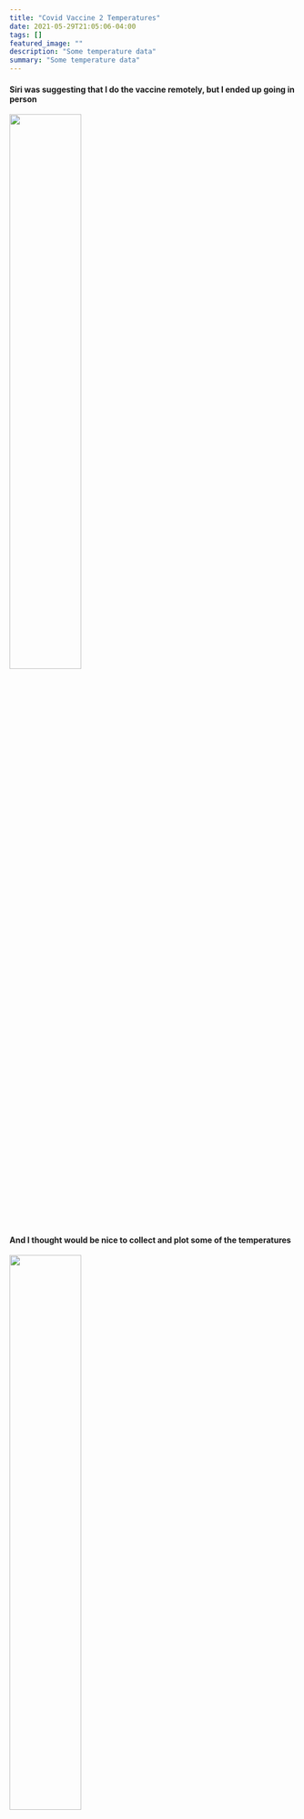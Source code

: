 ```yaml
---
title: "Covid Vaccine 2 Temperatures"
date: 2021-05-29T21:05:06-04:00
tags: []
featured_image: ""
description: "Some temperature data"
summary: "Some temperature data"
---
```


#### Siri was suggesting that I do the vaccine remotely, but I ended up going in person
<img src="https://s3.amazonaws.com/my-blog-content/2021-05-07-covid-vaccine-2-temps/Capture d’écran 2021-05-30 à 16.33.57.png" width="50%">

#### And I thought would be nice to collect and plot some of the temperatures

<img src="https://s3.amazonaws.com/my-blog-content/2021-05-07-covid-vaccine-2-temps/2021-05-30T200945Z-fig.png" width="50%">

Here, I'm working with some self temperatures I collected in `data.csv`. Although the tylenol did not appear to have an immediate affect on my fever, I remember feeling I was cooler after even half an hour. 

(And I have some other supporting funcs [below](#some-other-supporting-functions)  )

```python
import datetime
import pytz
import pandas as pd
import matplotlib.pyplot as plt

workdir = ...

df = pd.read_csv(f'{workdir}/data.csv')
df = pd.read_csv(f'{workdir}/data.csv', index_col=None).sort_values(by='ts')                                                                      

# df.iloc[:2]                                                                                                                                       
#    Unnamed: 0                       ts event  temp
#22          22  2021-05-03 22.46.14.jpg  temp  97.7
#12          12  2021-05-04 16.48.19.jpg  temp  97.5

df.ts = df.ts.map(lambda x: x[:-4])
df['unixts'] = df.ts.map(lambda x:dt_to_unix_ts(ts_to_dt (x)) )
X = df[df.temp.notnull()].unixts.tolist()
Y = df[df.temp.notnull()].temp.tolist()

def plot(X, Y):
    plt.grid(True)
    title = "Temperature after vaccine"

    fig = plt.figure(figsize=(12,4))
    ax = fig.add_subplot(111)
    ax.plot(X, Y)

    x_labels = [unix_ts_to_dt_ts(x) for x in ax.get_xticks()]
    ax.set_xticklabels(x_labels, rotation=-45)
    ax.set_title(title)

    tylenol_ts = df[df.event == 'tylenol'].iloc[0].unixts
    ax.axvline(tylenol_ts, label='tylenol', color='green')

    vaccine_ts = df[df.event == 'got vaccine'].iloc[0].unixts
    ax.axvline(vaccine_ts, label='vaccine', color='red')

    plt.legend()

    out_loc = f'{workdir}/{utc_ts()}-fig.png'
    # pylab.savefig(out_loc)
    pylab.savefig(out_loc, bbox_inches='tight')

    pylab.close()

```

#### Some other supporting functions

```python
import time
import datetime

def utc_ts():
    return datetime.datetime.utcnow().replace(tzinfo=pytz.UTC).strftime('%Y-%m-%dT%H%M%SZ')

def dt_to_unix_ts(dt):
    return time.mktime(dt.timetuple())

def ts_to_dt(ts):
    return datetime.datetime.strptime(ts, '%Y-%m-%d %H.%M.%S')

def unix_ts_to_dt_ts(unix_ts, utc_to_est=True):
    dt = datetime.datetime.utcfromtimestamp(unix_ts)

    if utc_to_est:
       return dt.replace(tzinfo=pytz.UTC).astimezone(pytz.timezone('US/Eastern')).strftime('%Y-%m-%d %H:%M:%S EST')
    else:
       return dt.strftime('%Y-%m-%d %H:%M:%S Z')

```
